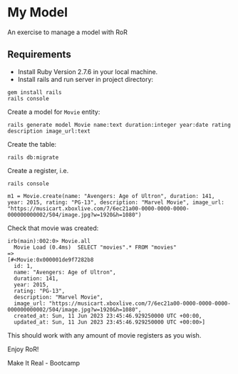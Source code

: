 # My Model

An exercise to manage a model with RoR

## Requirements
- Install Ruby Version 2.7.6 in your local machine.
- Install rails and run server in project directory:

```
gem install rails
rails console
```
Create a model for `Movie` entity:

```
rails generate model Movie name:text duration:integer year:date rating description image_url:text
```

Create the table:
```
rails db:migrate
```

Create a register, i.e.
```
rails console

m1 = Movie.create(name: "Avengers: Age of Ultron", duration: 141, year: 2015, rating: "PG-13", description: "Marvel Movie", image_url: "https://musicart.xboxlive.com/7/6ec21a00-0000-0000-0000-000000000002/504/image.jpg?w=1920&h=1080")

```

Check that movie was created:
```
irb(main):002:0> Movie.all
  Movie Load (0.4ms)  SELECT "movies".* FROM "movies"
=>
[#<Movie:0x000001de9f7282b8
  id: 1,
  name: "Avengers: Age of Ultron",
  duration: 141,
  year: 2015,
  rating: "PG-13",
  description: "Marvel Movie",
  image_url: "https://musicart.xboxlive.com/7/6ec21a00-0000-0000-0000-000000000002/504/image.jpg?w=1920&h=1080",
  created_at: Sun, 11 Jun 2023 23:45:46.929250000 UTC +00:00,
  updated_at: Sun, 11 Jun 2023 23:45:46.929250000 UTC +00:00>]
```

This should work with any amount of movie registers as you wish.

Enjoy RoR!


Make It Real - Bootcamp
